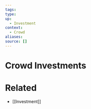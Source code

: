 ```yaml
---
tags:
type:
up:
  - Investment
context:
  - Crowd
aliases:
source: []
---
```


# Crowd Investments

# Related

- [[Investment]]
